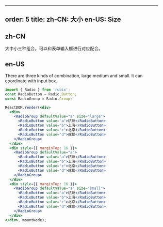 ---
order: 5
title:
  zh-CN: 大小
  en-US: Size
-----------

## zh-CN

大中小三种组合，可以和表单输入框进行对应配合。

## en-US

There are three kinds of combination, large medium and small. It can coordinate with input box.

```jsx
import { Radio } from 'rubix';
const RadioButton = Radio.Button;
const RadioGroup = Radio.Group;

ReactDOM.render(<div>
  <div>
    <RadioGroup defaultValue="a" size="large">
      <RadioButton value="a">杭州</RadioButton>
      <RadioButton value="b">上海</RadioButton>
      <RadioButton value="c">北京</RadioButton>
      <RadioButton value="d">成都</RadioButton>
    </RadioGroup>
  </div>
  <div style={{ marginTop: 16 }}>
    <RadioGroup defaultValue="a">
      <RadioButton value="a">杭州</RadioButton>
      <RadioButton value="b">上海</RadioButton>
      <RadioButton value="c">北京</RadioButton>
      <RadioButton value="d">成都</RadioButton>
    </RadioGroup>
  </div>
  <div style={{ marginTop: 16 }}>
    <RadioGroup defaultValue="a" size="small">
      <RadioButton value="a">杭州</RadioButton>
      <RadioButton value="b">上海</RadioButton>
      <RadioButton value="c">北京</RadioButton>
      <RadioButton value="d">成都</RadioButton>
    </RadioGroup>
  </div>
</div>, mountNode);
```
